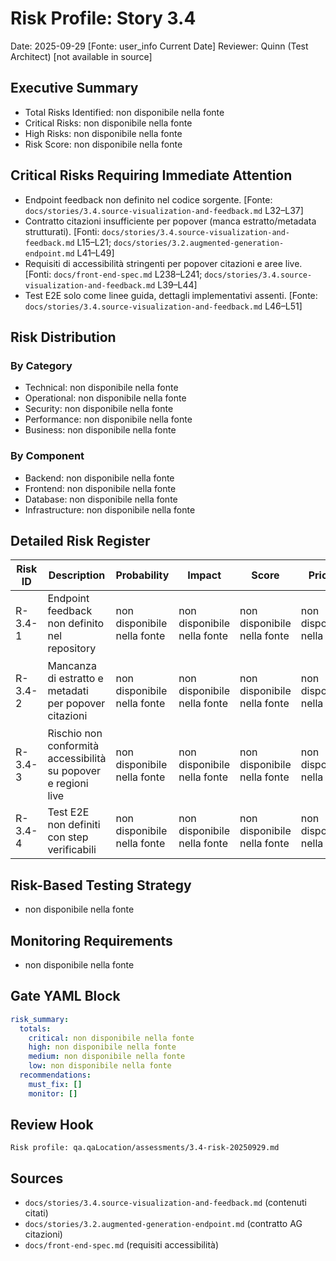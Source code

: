 # Risk Profile: Story 3.4

Date: 2025-09-29 [Fonte: user_info Current Date]
Reviewer: Quinn (Test Architect) [not available in source]

## Executive Summary

- Total Risks Identified: non disponibile nella fonte
- Critical Risks: non disponibile nella fonte
- High Risks: non disponibile nella fonte
- Risk Score: non disponibile nella fonte

## Critical Risks Requiring Immediate Attention

- Endpoint feedback non definito nel codice sorgente. [Fonte: `docs/stories/3.4.source-visualization-and-feedback.md` L32–L37]
- Contratto citazioni insufficiente per popover (manca estratto/metadata strutturati). [Fonti: `docs/stories/3.4.source-visualization-and-feedback.md` L15–L21; `docs/stories/3.2.augmented-generation-endpoint.md` L41–L49]
- Requisiti di accessibilità stringenti per popover citazioni e aree live. [Fonti: `docs/front-end-spec.md` L238–L241; `docs/stories/3.4.source-visualization-and-feedback.md` L39–L44]
- Test E2E solo come linee guida, dettagli implementativi assenti. [Fonte: `docs/stories/3.4.source-visualization-and-feedback.md` L46–L51]

## Risk Distribution

### By Category

- Technical: non disponibile nella fonte
- Operational: non disponibile nella fonte
- Security: non disponibile nella fonte
- Performance: non disponibile nella fonte
- Business: non disponibile nella fonte

### By Component

- Backend: non disponibile nella fonte
- Frontend: non disponibile nella fonte
- Database: non disponibile nella fonte
- Infrastructure: non disponibile nella fonte

## Detailed Risk Register

| Risk ID | Description | Probability | Impact | Score | Priority | Sources |
| ------- | ----------- | ----------- | ------ | ----- | -------- | ------- |
| R-3.4-1 | Endpoint feedback non definito nel repository | non disponibile nella fonte | non disponibile nella fonte | non disponibile nella fonte | non disponibile nella fonte | `docs/stories/3.4.source-visualization-and-feedback.md` L32–L37 |
| R-3.4-2 | Mancanza di estratto e metadati per popover citazioni | non disponibile nella fonte | non disponibile nella fonte | non disponibile nella fonte | non disponibile nella fonte | `docs/stories/3.4.source-visualization-and-feedback.md` L15–L21; `docs/stories/3.2.augmented-generation-endpoint.md` L41–L49 |
| R-3.4-3 | Rischio non conformità accessibilità su popover e regioni live | non disponibile nella fonte | non disponibile nella fonte | non disponibile nella fonte | non disponibile nella fonte | `docs/front-end-spec.md` L238–L241; `docs/stories/3.4.source-visualization-and-feedback.md` L39–L44 |
| R-3.4-4 | Test E2E non definiti con step verificabili | non disponibile nella fonte | non disponibile nella fonte | non disponibile nella fonte | non disponibile nella fonte | `docs/stories/3.4.source-visualization-and-feedback.md` L46–L51 |

## Risk-Based Testing Strategy

- non disponibile nella fonte

## Monitoring Requirements

- non disponibile nella fonte

## Gate YAML Block

```yaml
risk_summary:
  totals:
    critical: non disponibile nella fonte
    high: non disponibile nella fonte
    medium: non disponibile nella fonte
    low: non disponibile nella fonte
  recommendations:
    must_fix: []
    monitor: []
```

## Review Hook

```
Risk profile: qa.qaLocation/assessments/3.4-risk-20250929.md
```

## Sources

- `docs/stories/3.4.source-visualization-and-feedback.md` (contenuti citati)
- `docs/stories/3.2.augmented-generation-endpoint.md` (contratto AG citazioni)
- `docs/front-end-spec.md` (requisiti accessibilità)
